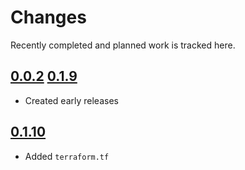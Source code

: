 # Changes
Recently completed and planned work is tracked here.

## [0.0.2](.) [0.1.9](.)
- Created early releases

## [0.1.10](.)
- Added `terraform.tf`
